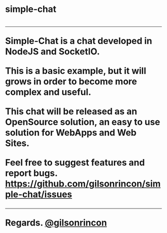 <h1>simple-chat<h1>
<hr>
Simple-Chat is a chat developed in NodeJS and SocketIO.

This is a basic example, but it will grows in order to become more complex and useful.

This chat will be released as an OpenSource solution, an easy to use solution for WebApps and Web Sites.

Feel free to suggest features and report bugs.
<a href="https://github.com/gilsonrincon/simple-chat/issues">https://github.com/gilsonrincon/simple-chat/issues</a>
<hr>
Regards.
<a href="https://twitter.com/gilsonrincon">@gilsonrincon</a>
